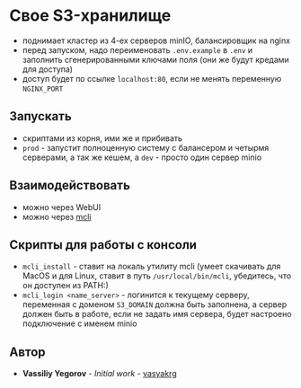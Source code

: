 # Свое S3-хранилище

- поднимает кластер из 4-ех серверов minIO, балансировщик на nginx
- перед запуском, надо переименовать `.env.example` в `.env` и заполнить сгенерированными ключами поля (они же будут кредами для доступа)
- доступ будет по ссылке `localhost:80`, если не менять переменную `NGINX_PORT`

## Запускать
- скриптами из корня, ими же и прибивать
- `prod` - запустит полноценную систему с балансером и четырмя серверами, а так же кешем, а `dev` - просто один сервер minio

## Взаимодействовать

- можно через WebUI
- можно через [mcli](https://min.io/download#/)

## Скрипты для работы с консоли
- `mcli_install` - ставит на локаль утилиту mcli (умеет скачивать для MacOS и для Linux, ставит в путь `/usr/local/bin/mcli`, убедитесь, что он доступен из PATH:)
- `mcli_login <name_server>` - логинится к текущему серверу, переменная с доменом `S3_DOMAIN` должна быть заполнена, а сервер должен быть в работе, если не задать имя сервера, будет настроено подключение с именем minio

## Автор
   * **Vassiliy Yegorov** - *Initial work* - [vasyakrg](https://github.com/)
